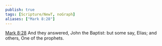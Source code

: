 ```yaml
---
publish: true
tags: [Scripture/NewT, noGraph]
aliases: ["Mark 8:28"]
---
```

[Mark 8:28](https://churchofjesuschrist.org/study/scriptures/nt/mark/8?lang=eng&id=p28#p28) And they answered, John the Baptist: but some say, Elias; and others, One of the prophets.
